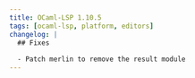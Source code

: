 ```yaml
---
title: OCaml-LSP 1.10.5
tags: [ocaml-lsp, platform, editors]
changelog: |
  ## Fixes
  
  - Patch merlin to remove the result module
---
```


